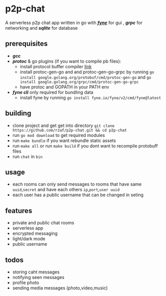 # p2p-chat

A serverless p2p chat app written in go with [***fyne***](https://github.com/fyne-io/fyne/) for gui , ***grpc*** for networking and ***sqlite*** for database

## prerequisites

- ***gcc***
- ***protoc*** & go plugins (if you want to compile pb files):
  - install protocol buffer compiler [link](https://grpc.io/docs/protoc-installation/)
  - install protoc-gen-go and and protoc-gen-go-grpc by running `go install google.golang.org/protobuf/cmd/protoc-gen-go` and `go install google.golang.org/grpc/cmd/protoc-gen-go-grpc`
  - have protoc and GOPATH in your PATH env
- ***fyne cli*** only required for bundling data
  - install fyne by running `go install fyne.io/fyne/v2/cmd/fyne@latest`

## building

- clone project and get get into directory `git clone https://github.com/rzaf/p2p-chat.git && cd p2p-chat`
- run `go mod download` to get required modules
- run `make bundle` if you want rebundle static assets
- run `make all` or run `make build` if you dont want to recompile protobuff files
- run `chat` in `bin`

## usage

- each rooms can only send messages to rooms that have same `uuid`,`secret` and have each others `ip`,`port`,`user uuid`
- each user has a public username that can be changed in seting

## features

- private and public chat rooms
- serverless app
- encrypted messaging
- light/dark mode
- public username

## todos

- storing caht messages
- notifying seen messages
- profile photo
- sending media messages (photo,video,music)
